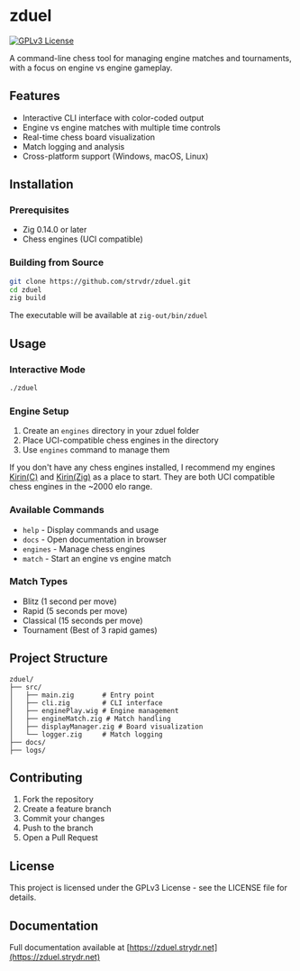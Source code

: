 # zduel

[![GPLv3 License](https://img.shields.io/badge/License-GPL%20v3-yellow.svg)](https://opensource.org/licenses/)

A command-line chess tool for managing engine matches and tournaments, with a focus on engine vs engine gameplay.

## Features

- Interactive CLI interface with color-coded output
- Engine vs engine matches with multiple time controls
- Real-time chess board visualization
- Match logging and analysis
- Cross-platform support (Windows, macOS, Linux)

## Installation

### Prerequisites
- Zig 0.14.0 or later
- Chess engines (UCI compatible)

### Building from Source
```bash
git clone https://github.com/strvdr/zduel.git
cd zduel
zig build
```

The executable will be available at `zig-out/bin/zduel`

## Usage

### Interactive Mode
```bash
./zduel
```
### Engine Setup
1. Create an `engines` directory in your zduel folder
2. Place UCI-compatible chess engines in the directory
3. Use `engines` command to manage them

If you don't have any chess engines installed, I recommend my engines [Kirin(C)](https://github.com/strvdr/kirin-v0) and [Kirin(Zig)](https://github.com/strvdr/kirin-chess) as a place to start. They are both UCI compatible chess engines in the ~2000 elo range. 

### Available Commands
- `help` - Display commands and usage
- `docs` - Open documentation in browser
- `engines` - Manage chess engines
- `match` - Start an engine vs engine match

### Match Types
- Blitz (1 second per move)
- Rapid (5 seconds per move)  
- Classical (15 seconds per move)
- Tournament (Best of 3 rapid games)

## Project Structure
```
zduel/
├── src/
│   ├── main.zig       # Entry point
│   ├── cli.zig        # CLI interface
│   ├── enginePlay.wig # Engine management
│   ├── engineMatch.zig # Match handling
│   ├── displayManager.zig # Board visualization
│   └── logger.zig     # Match logging
├── docs/
├── logs/

```

## Contributing

1. Fork the repository
2. Create a feature branch
3. Commit your changes
4. Push to the branch
5. Open a Pull Request

## License

This project is licensed under the GPLv3 License - see the LICENSE file for details.

## Documentation

Full documentation available at [https://zduel.strydr.net](https://zduel.strydr.net)
